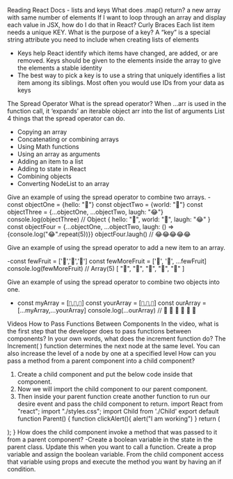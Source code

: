 Reading
React Docs - lists and keys
What does .map() return? a new array with same number of elements 
If I want to loop through an array and display each value in JSX, how do I do that in React? Curly Braces
Each list item needs a unique KEY.
What is the purpose of a key? A “key” is a special string attribute you need to include when creating lists of elements
- Keys help React identify which items have changed, are added, or are removed. Keys should be given to the elements inside the array to give the elements a stable identity
- The best way to pick a key is to use a string that uniquely identifies a list item among its siblings. Most often you would use IDs from your data as keys

The Spread Operator
What is the spread operator? When ...arr is used in the function call, it ‘expands’ an iterable object arr into the list of arguments
List 4 things that the spread operator can do.
- Copying an array
- Concatenating or combining arrays
- Using Math functions
- Using an array as arguments
- Adding an item to a list
- Adding to state in React
- Combining objects
- Converting NodeList to an array

Give an example of using the spread operator to combine two arrays.
-const objectOne = {hello: "🤪"}
const objectTwo = {world: "🐻"}
const objectThree = {...objectOne, ...objectTwo, laugh: "😂"}
console.log(objectThree) // Object { hello: "🤪", world: "🐻", laugh: "😂" }
const objectFour = {...objectOne, ...objectTwo, laugh: () => {console.log("😂".repeat(5))}}
objectFour.laugh() // 😂😂😂😂😂

Give an example of using the spread operator to add a new item to an array.

-const fewFruit = ['🍏','🍊','🍌']
const fewMoreFruit = ['🍉', '🍍', ...fewFruit]
console.log(fewMoreFruit) //  Array(5) [ "🍉", "🍍", "🍏", "🍊", "🍌" ]

Give an example of using the spread operator to combine two objects into one.
- const myArray = [`🤪`,`🐻`,`🎌`]
const yourArray = [`🙂`,`🤗`,`🤩`]
const ourArray = [...myArray,...yourArray]
console.log(...ourArray) // 🤪 🐻 🎌 🙂 🤗 🤩

Videos
How to Pass Functions Between Components
In the video, what is the first step that the developer does to pass functions between components?
In your own words, what does the increment function do? The Increment( ) function determines the next node at the same level. You can also increase the level of a node by one at a specified level
How can you pass a method from a parent component into a child component?
1. Create a child component and put the below code inside that component.
2. Now we will import the child component to our parent component.
3. Then inside your parent function create another function to run our desire event and pass the child component to return.
import React from "react";
import "./styles.css";
import Child from './Child'
export default function Parent() {
function clickAlert(){
    alert("I am working")
}
  return (
    <div className="App">
     <Child data="Click here" onChildClick={clickAlert} />
    </div>
  );
}
How does the child component invoke a method that was passed to it from a parent component?
-Create a boolean variable in the state in the parent class. Update this when you want to call a function. Create a prop variable and assign the boolean variable. From the child component access that variable using props and execute the method you want by having an if condition.

